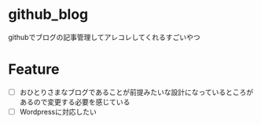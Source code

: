 # github_blog
githubでブログの記事管理してアレコレしてくれるすごいやつ


# Feature

 - [ ] おひとりさまなブログであることが前提みたいな設計になっているところがあるので変更する必要を感じている
 - [ ] Wordpressに対応したい
